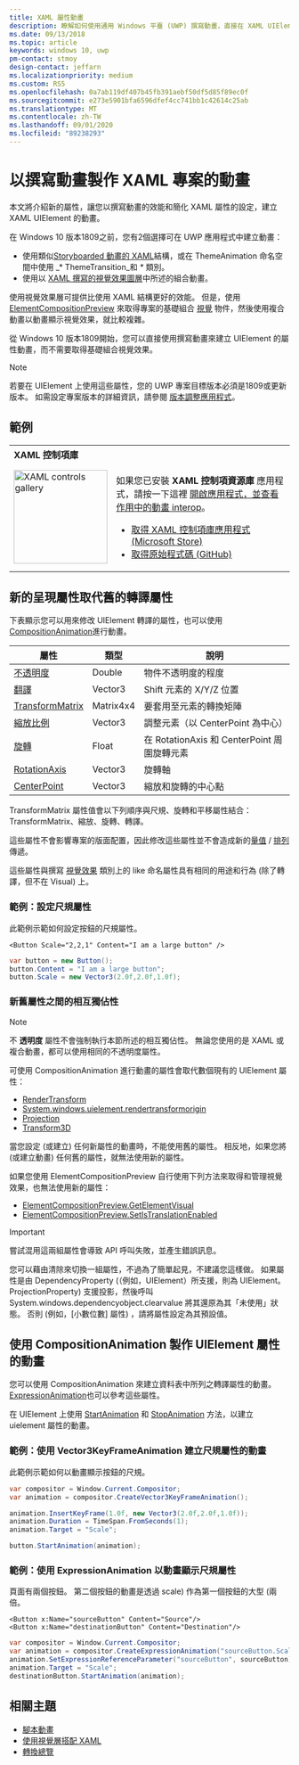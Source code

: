 ```yaml
---
title: XAML 屬性動畫
description: 瞭解如何使用通用 Windows 平臺 (UWP) 撰寫動畫，直接在 XAML UIElement 上建立屬性的動畫。
ms.date: 09/13/2018
ms.topic: article
keywords: windows 10, uwp
pm-contact: stmoy
design-contact: jeffarn
ms.localizationpriority: medium
ms.custom: RS5
ms.openlocfilehash: 0a7ab119df407b45fb391aebf50df5d85f89ec0f
ms.sourcegitcommit: e273e5901bfa6596dfef4cc741bb1c42614c25ab
ms.translationtype: MT
ms.contentlocale: zh-TW
ms.lasthandoff: 09/01/2020
ms.locfileid: "89238293"
---
```

# <a name="animating-xaml-elements-with-composition-animations"></a>以撰寫動畫製作 XAML 專案的動畫

本文將介紹新的屬性，讓您以撰寫動畫的效能和簡化 XAML 屬性的設定，建立 XAML UIElement 的動畫。

在 Windows 10 版本1809之前，您有2個選擇可在 UWP 應用程式中建立動畫：

- 使用類似[Storyboarded 動畫](storyboarded-animations.md)[的 XAML](/uwp/api/windows.ui.xaml.media.animation)結構，或在 ThemeAnimation 命名空間中使用 _* ThemeTransition_和 _*_ 類別。
- 使用以 [XAML 撰寫的視覺效果圖層](../../composition/using-the-visual-layer-with-xaml.md)中所述的組合動畫。

使用視覺效果層可提供比使用 XAML 結構更好的效能。 但是，使用 [ElementCompositionPreview](/uwp/api/Windows.UI.Xaml.Hosting.ElementCompositionPreview) 來取得專案的基礎組合 [視覺](/uwp/api/windows.ui.composition.visual) 物件，然後使用複合動畫以動畫顯示視覺效果，就比較複雜。

從 Windows 10 版本1809開始，您可以直接使用撰寫動畫來建立 UIElement 的屬性動畫，而不需要取得基礎組合視覺效果。

> [!NOTE]
> 若要在 UIElement 上使用這些屬性，您的 UWP 專案目標版本必須是1809或更新版本。 如需設定專案版本的詳細資訊，請參閱 [版本調整應用程式](../../debug-test-perf/version-adaptive-apps.md)。

## <a name="examples"></a>範例

<table>
<th align="left">XAML 控制項庫<th>
<tr>
<td><img src="images/xaml-controls-gallery-app-icon.png" alt="XAML controls gallery" width="168"></img></td>
<td>
    <p>如果您已安裝 <strong style="font-weight: semi-bold">XAML 控制項資源庫</strong> 應用程式，請按一下這裡 <a href="xamlcontrolsgallery:/item/XamlCompInterop">開啟應用程式，並查看作用中的動畫 interop</a>。</p>
    <ul>
    <li><a href="https://www.microsoft.com/store/productId/9MSVH128X2ZT">取得 XAML 控制項庫應用程式 (Microsoft Store)</a></li>
    <li><a href="https://github.com/Microsoft/Xaml-Controls-Gallery">取得原始程式碼 (GitHub)</a></li>
    </ul>
</td>
</tr>
</table>

## <a name="new-rendering-properties-replace-old-rendering-properties"></a>新的呈現屬性取代舊的轉譯屬性

下表顯示您可以用來修改 UIElement 轉譯的屬性，也可以使用 [CompositionAnimation](/uwp/api/windows.ui.composition.compositionanimation)進行動畫。

| 屬性 | 類型 | 說明 |
| -- | -- | -- |
| [不透明度](/uwp/api/windows.ui.xaml.uielement.opacity) | Double | 物件不透明度的程度 |
| [翻譯](/uwp/api/windows.ui.xaml.uielement.translation) | Vector3 | Shift 元素的 X/Y/Z 位置 |
| [TransformMatrix](/uwp/api/windows.ui.xaml.uielement.transformmatrix) | Matrix4x4 | 要套用至元素的轉換矩陣 |
| [縮放比例](/uwp/api/windows.ui.xaml.uielement.scale) | Vector3 | 調整元素（以 CenterPoint 為中心） |
| [旋轉](/uwp/api/windows.ui.xaml.uielement.rotation) | Float | 在 RotationAxis 和 CenterPoint 周圍旋轉元素 |
| [RotationAxis](/uwp/api/windows.ui.xaml.uielement.rotationaxis) | Vector3 | 旋轉軸 |
| [CenterPoint](/uwp/api/windows.ui.xaml.uielement.centerpoint) | Vector3 | 縮放和旋轉的中心點 |

TransformMatrix 屬性值會以下列順序與尺規、旋轉和平移屬性結合： TransformMatrix、縮放、旋轉、轉譯。

這些屬性不會影響專案的版面配置，因此修改這些屬性並不會造成新的[量值](/uwp/api/windows.ui.xaml.uielement.measure) / [排列](/uwp/api/windows.ui.xaml.uielement.arrange)傳遞。

這些屬性與撰寫 [視覺效果](/uwp/api/windows.ui.composition.visual) 類別上的 like 命名屬性具有相同的用途和行為 (除了轉譯，但不在 Visual) 上。

### <a name="example-setting-the-scale-property"></a>範例：設定尺規屬性

此範例示範如何設定按鈕的尺規屬性。

```xaml
<Button Scale="2,2,1" Content="I am a large button" />
```

```csharp
var button = new Button();
button.Content = "I am a large button";
button.Scale = new Vector3(2.0f,2.0f,1.0f);
```

### <a name="mutual-exclusivity-between-new-and-old-properties"></a>新舊屬性之間的相互獨佔性

> [!NOTE]
> 不 **透明度** 屬性不會強制執行本節所述的相互獨佔性。 無論您使用的是 XAML 或複合動畫，都可以使用相同的不透明度屬性。

可使用 CompositionAnimation 進行動畫的屬性會取代數個現有的 UIElement 屬性：

- [RenderTransform](/uwp/api/windows.ui.xaml.uielement.rendertransform)
- [System.windows.uielement.rendertransformorigin](/uwp/api/windows.ui.xaml.uielement.rendertransformorigin)
- [Projection](/uwp/api/windows.ui.xaml.uielement.projection)
- [Transform3D](/uwp/api/windows.ui.xaml.uielement.transform3d)

當您設定 (或建立) 任何新屬性的動畫時，不能使用舊的屬性。 相反地，如果您將 (或建立動畫) 任何舊的屬性，就無法使用新的屬性。

如果您使用 ElementCompositionPreview 自行使用下列方法來取得和管理視覺效果，也無法使用新的屬性：

- [ElementCompositionPreview.GetElementVisual](/uwp/api/windows.ui.xaml.hosting.elementcompositionpreview.getelementvisual)
- [ElementCompositionPreview.SetIsTranslationEnabled](/uwp/api/windows.ui.xaml.hosting.elementcompositionpreview.setistranslationenabled)

> [!IMPORTANT]
> 嘗試混用這兩組屬性會導致 API 呼叫失敗，並產生錯誤訊息。

您可以藉由清除來切換一組屬性，不過為了簡單起見，不建議您這樣做。 如果屬性是由 DependencyProperty (（例如，UIElement）所支援，則為 UIElement。 ProjectionProperty) 支援投影，然後呼叫 System.windows.dependencyobject.clearvalue 將其還原為其「未使用」狀態。 否則 (例如，[小數位數] 屬性) ，請將屬性設定為其預設值。

## <a name="animating-uielement-properties-with-compositionanimation"></a>使用 CompositionAnimation 製作 UIElement 屬性的動畫

您可以使用 CompositionAnimation 來建立資料表中所列之轉譯屬性的動畫。 [ExpressionAnimation](/uwp/api/windows.ui.composition.expressionanimation)也可以參考這些屬性。

在 UIElement 上使用 [StartAnimation](/uwp/api/windows.ui.xaml.uielement.startanimation) 和 [StopAnimation](/uwp/api/windows.ui.xaml.uielement.stopanimation) 方法，以建立 uielement 屬性的動畫。

### <a name="example-animating-the-scale-property-with-a-vector3keyframeanimation"></a>範例：使用 Vector3KeyFrameAnimation 建立尺規屬性的動畫

此範例示範如何以動畫顯示按鈕的尺規。

```csharp
var compositor = Window.Current.Compositor;
var animation = compositor.CreateVector3KeyFrameAnimation();

animation.InsertKeyFrame(1.0f, new Vector3(2.0f,2.0f,1.0f));
animation.Duration = TimeSpan.FromSeconds(1);
animation.Target = "Scale";

button.StartAnimation(animation);
```

### <a name="example-animating-the-scale-property-with-an-expressionanimation"></a>範例：使用 ExpressionAnimation 以動畫顯示尺規屬性

頁面有兩個按鈕。 第二個按鈕的動畫是透過 scale) 作為第一個按鈕的大型 (兩倍。

```xaml
<Button x:Name="sourceButton" Content="Source"/>
<Button x:Name="destinationButton" Content="Destination"/>
```

```csharp
var compositor = Window.Current.Compositor;
var animation = compositor.CreateExpressionAnimation("sourceButton.Scale*2");
animation.SetExpressionReferenceParameter("sourceButton", sourceButton);
animation.Target = "Scale";
destinationButton.StartAnimation(animation);
```

## <a name="related-topics"></a>相關主題

- [腳本動畫](storyboarded-animations.md)
- [使用視覺層搭配 XAML](../../composition/using-the-visual-layer-with-xaml.md)
- [轉換總覽](../layout/transforms.md)
